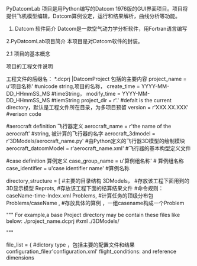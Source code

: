PyDatcomLab 项目是用Python编写的Datcom 1976版的GUI界面项目。项目将提供飞机模型编辑，Datcom算例设定，运行和结果解析，曲线分析等功能。


1. Datcom 软件简介
Datcom是一款空气动力学分析软件，用Fortran语言编写

2.PyDatcomLab项目简介
本项目是对Datcom软件的封装。


2.1 项目的基本概念

项目的工程文件说明

工程文件的后缀名： *.dcprj |DatcomProject
包括的主要内容
project_name = u'项目名称'           #unicode string,项目的名称， 
create_time  = YYYY-MM-DD_HHmmSS_MS #timeString，
modify_time  = YYYY-MM-DD_HHmmSS_MS #tiemString
project_dir  = r'.'                 #defalt is the current directory，默认是工程文件所在目录，为多项目预留
version      = r'XXX.XX.XXX'        #verison code 

#aerocraft definition 飞行器定义
aerocraft_name         = r'the name of the aerocraft'        #string, 被计算的飞行器的名字
aerocraft_3dmodel      = r'3DModels/aerocraft_name.py'       #由Python定义的飞行器3D模型的绘制模块
aerocraft_datcomModel  = r'aerocraft_name.xml'               #飞行器的基本构型定义文件


#case definition  算例定义
case_group_name        = u'算例组名称'               # 算例组名称
case_identifier        = u'case identifier name'    #算例名称




directory_structure = [ #主要的目录结构
              3DModels， #存放该工程下面用到的3D显示模型
              Reprots,  #存放该工程下面的结算结果文件
                        #命令规则： caseName-time-Index.xml
              Problems, #计算任务的顶级分布包
              Problems/caseName , #存放具体的算例 ，一组casename构成一个Problem
 
 """
 For example,a base Project directory may be contain these files like below:
 ./project_name.dcprj   #xml
 ./3DModels/
 
 """
              
              
              
    
file_list  = {   #dictory type ，包括主要的配置文件和结果
            configuration_file:r'configuration.xml'
            flight_conditions: and reference dimensions


